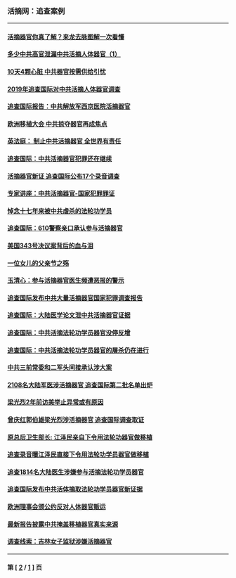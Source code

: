 ### 活摘网：追查案例
---
#### [活摘器官你真了解？来龙去脉图解一次看懂](../../pages/nf5880/n13013820.md?02030430) 
#### [多少中共高官泄漏中共活摘人体器官（1）](../../pages/nf5880/n12671234.md?02030430) 
#### [10天4颗心脏 中共器官按需供给引忧](../../pages/nf5880/n12326366.md?02030430) 
#### [2019年追查国际对中共活摘人体器官调查](../../pages/nf5880/n11917733.md?02030430) 
#### [追查国际报告：中共解放军西京医院活摘器官](../../pages/nf5880/n11838359.md?02030430) 
#### [欧洲移植大会 中共掠夺器官再成焦点](../../pages/nf5880/n11538883.md?02030430) 
#### [英法庭： 制止中共活摘器官 全世界有责任](../../pages/nf5880/n11330691.md?02030430) 
#### [追查国际：中共活摘器官犯罪还在继续](../../pages/nf5880/n11218301.md?02030430) 
#### [活摘器官新证 追查国际公布17个录音调查](../../pages/nf5880/n10897744.md?02030430) 
#### [专家讲座：中共活摘器官-国家犯罪罪证](../../pages/nf5880/n8828153.md?02030430) 
#### [悼念十七年来被中共虐杀的法轮功学员](../../pages/nf5880/n8124823.md?02030430) 
#### [追查国际：610警察亲口承认参与活摘器官](../../pages/nf5880/n8109067.md?02030430) 
#### [美国343号决议案背后的血与泪](../../pages/nf5880/n8020684.md?02030430) 
#### [一位女儿的父亲节之殇](../../pages/nf5880/n8014122.md?02030430) 
#### [玉清心：参与活摘器官医生频遭恶报的警示](../../pages/nf5880/n4637546.md?02030430) 
#### [追查国际发布中共大量活摘器官国家犯罪调查报告](../../pages/nf5880/n4613428.md?02030430) 
#### [追查国际：大陆医学论文泄中共活摘器官证据](../../pages/nf5880/n4608794.md?02030430) 
#### [追查国际：中共活摘法轮功学员器官没停反增](../../pages/nf5880/n4584075.md?02030430) 
#### [追查国际：中共活摘法轮功学员器官的屠杀仍在进行](../../pages/nf5880/n4299154.md?02030430) 
#### [中共三前常委和二军头间接承认涉大案](../../pages/nf5880/n4286244.md?02030430) 
#### [2108名大陆军医涉活摘器官 追查国际第二批名单出炉](../../pages/nf5880/n4284769.md?02030430) 
#### [梁光烈2年前访美举止异常或有原因](../../pages/nf5880/n4279686.md?02030430) 
#### [曾庆红郭伯雄梁光烈涉活摘器官 追查国际调查取证](../../pages/nf5880/n4278462.md?02030430) 
#### [原总后卫生部长: 江泽民亲自下令用法轮功器官做移植](../../pages/nf5880/n4263864.md?02030430) 
#### [追查录音曝江泽民直接下令用法轮功学员器官做移植](../../pages/nf5880/n4261268.md?02030430) 
#### [追查1814名大陆医生涉嫌参与活摘法轮功学员器官](../../pages/nf5880/n4259055.md?02030430) 
#### [追查国际发布中共活体摘取法轮功学员器官新证据](../../pages/nf5880/n4258255.md?02030430) 
#### [欧洲理事会颁公约反对人体器官贩运](../../pages/nf5880/n4206955.md?02030430) 
#### [最新报告披露中共掩盖移植器官真实来源](../../pages/nf5880/n4140084.md?02030430) 
#### [调查线索：吉林女子监狱涉嫌活摘器官](../../pages/nf5880/n4044366.md?02030430) 

---
#### 第 [ [2](./2.md?02030430) / [1](./1.md?02030430) ] 页

